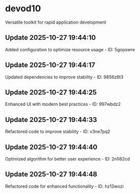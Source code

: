 # devod10
Versatile toolkit for rapid application development

## Update 2025-10-27 19:44:10
Added configuration to optimize resource usage - ID: 5gopswre


## Update 2025-10-27 19:44:17
Updated dependencies to improve stability - ID: 9856z6t3


## Update 2025-10-27 19:44:25
Enhanced UI with modern best practices - ID: 997wbdz2


## Update 2025-10-27 19:44:33
Refactored code to improve stability - ID: v3ne7pq2


## Update 2025-10-27 19:44:40
Optimized algorithm for better user experience - ID: 2n1i82cd


## Update 2025-10-27 19:44:48
Refactored code for enhanced functionality - ID: hz13wozi

